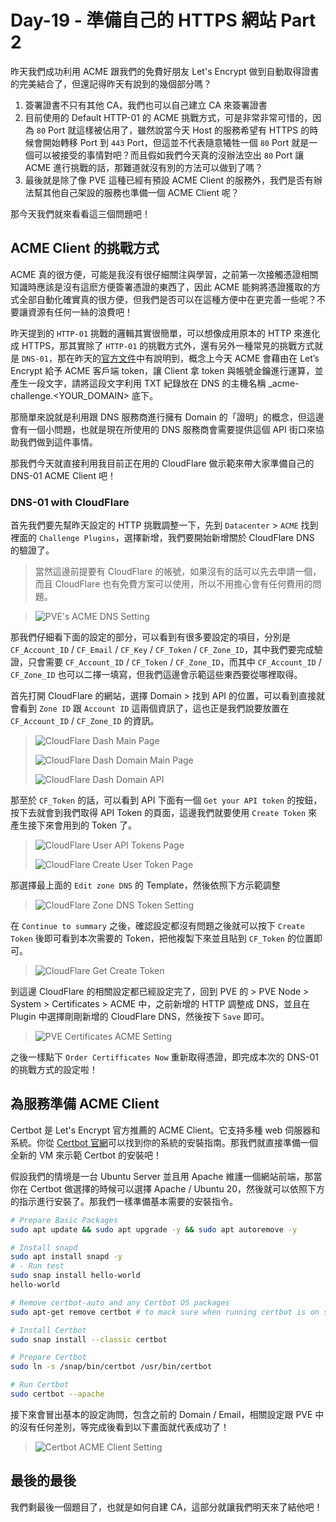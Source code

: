 # Day-19 - 準備自己的 HTTPS 網站 Part 2

昨天我們成功利用 ACME 跟我們的免費好朋友 Let's Encrypt 做到自動取得證書的完美結合了，但還記得昨天有說到的幾個部分嗎？

1. 簽署證書不只有其他 CA，我們也可以自己建立 CA 來簽署證書
2. 目前使用的 Default HTTP-01 的 ACME 挑戰方式，可是非常非常可惜的，因為 `80` Port 就這樣被佔用了，雖然說當今天 Host 的服務希望有 HTTPS 的時候會開始轉移 Port 到 `443` Port，但這並不代表隨意犧牲一個 `80` Port 就是一個可以被接受的事情對吧？而且假如我們今天真的沒辦法空出 `80` Port 讓 ACME 進行挑戰的話，那難道就沒有別的方法可以做到了嗎？
3. 最後就是除了像 PVE 這種已經有預設 ACME Client 的服務外，我們是否有辦法幫其他自己架設的服務也準備一個 ACME Client 呢？

那今天我們就來看看這三個問題吧！

## ACME Client 的挑戰方式

ACME 真的很方便，可能是我沒有很仔細關注與學習，之前第一次接觸憑證相關知識時應該是沒有這麽方便簽署憑證的東西了，因此 ACME 能夠將憑證獲取的方式全部自動化確實真的很方便，但我們是否可以在這種方便中在更完善一些呢？不要讓資源有任何一絲的浪費吧！

昨天提到的 `HTTP-01` 挑戰的邏輯其實很簡單，可以想像成用原本的 HTTP 來進化成 HTTPS，那其實除了 `HTTP-01` 的挑戰方式外，還有另外一種常見的挑戰方式就是 `DNS-01`，那在昨天的[官方文件](https://letsencrypt.org/zh-tw/docs/challenge-types/)中有說明到，概念上今天 ACME 會藉由在 Let’s Encrypt 給予 ACME 客戶端 token，讓 Client 拿 token 與帳號金鑰進行運算，並產生一段文字，請將這段文字利用 TXT 紀錄放在 DNS 的主機名稱 \_acme-challenge.<YOUR_DOMAIN> 底下。

那簡單來說就是利用跟 DNS 服務商進行擁有 Domain 的「證明」的概念，但這邊會有一個小問題，也就是現在所使用的 DNS 服務商會需要提供這個 API 街口來協助我們做到這件事情。

那我們今天就直接利用我目前正在用的 CloudFlare 做示範來帶大家準備自己的 DNS-01 ACME Client 吧！

### DNS-01 with CloudFlare

首先我們要先幫昨天設定的 HTTP 挑戰調整一下，先到 `Datacenter` > `ACME` 找到裡面的 `Challenge Plugins`，選擇新增，我們要開始新增關於 CloudFlare DNS 的驗證了。

> 當然這邊前提要有 CloudFlare 的帳號，如果沒有的話可以先去申請一個，而且 CloudFlare 也有免費方案可以使用，所以不用擔心會有任何費用的問題。

> ![PVE's ACME DNS Setting](https://raw.githubusercontent.com/fdff87554/iThome-Ironman/main/2023/%E8%AA%92%EF%BC%8C%E6%83%B3%E4%B8%8D%E5%88%B0%E6%9C%89%E4%B8%80%E5%A4%A9%E6%90%9E%E6%87%82%E7%B6%B2%E8%B7%AF%E6%98%AF%E5%9B%A0%E7%82%BA%E5%AE%BF%E8%88%8D%E5%AD%B8%E9%95%B7%E9%80%BC%E6%88%91%E7%9A%84QQ%EF%BC%8130%E5%A4%A9%E7%9A%84%E5%AE%BF%E8%88%8D%E7%B6%B2%E8%B7%AF%E6%9E%B6%E8%A8%AD/Images/PVE's-ACME-DNS-Setting.png)

那我們仔細看下面的設定的部分，可以看到有很多要設定的項目，分別是 `CF_Account_ID` / `CF_Email` / `CF_Key` / `CF_Token` / `CF_Zone_ID`，其中我們要完成驗證，只會需要 `CF_Account_ID` / `CF_Token` / `CF_Zone_ID`，而其中 `CF_Account_ID` / `CF_Zone_ID` 也可以二擇一填寫，但我們這邊會示範這些東西要從哪裡取得。

首先打開 CloudFlare 的網站，選擇 Domain > 找到 API 的位置，可以看到直接就會看到 `Zone ID` 跟 `Account ID` 這兩個資訊了，這也正是我們說要放置在 `CF_Account_ID` / `CF_Zone_ID` 的資訊。

> ![CloudFlare Dash Main Page](https://raw.githubusercontent.com/fdff87554/iThome-Ironman/main/2023/%E8%AA%92%EF%BC%8C%E6%83%B3%E4%B8%8D%E5%88%B0%E6%9C%89%E4%B8%80%E5%A4%A9%E6%90%9E%E6%87%82%E7%B6%B2%E8%B7%AF%E6%98%AF%E5%9B%A0%E7%82%BA%E5%AE%BF%E8%88%8D%E5%AD%B8%E9%95%B7%E9%80%BC%E6%88%91%E7%9A%84QQ%EF%BC%8130%E5%A4%A9%E7%9A%84%E5%AE%BF%E8%88%8D%E7%B6%B2%E8%B7%AF%E6%9E%B6%E8%A8%AD/Images/CloudFlare-Dash-Main-Page.png)
>
> ![CloudFlare Dash Domain Main Page](https://raw.githubusercontent.com/fdff87554/iThome-Ironman/main/2023/%E8%AA%92%EF%BC%8C%E6%83%B3%E4%B8%8D%E5%88%B0%E6%9C%89%E4%B8%80%E5%A4%A9%E6%90%9E%E6%87%82%E7%B6%B2%E8%B7%AF%E6%98%AF%E5%9B%A0%E7%82%BA%E5%AE%BF%E8%88%8D%E5%AD%B8%E9%95%B7%E9%80%BC%E6%88%91%E7%9A%84QQ%EF%BC%8130%E5%A4%A9%E7%9A%84%E5%AE%BF%E8%88%8D%E7%B6%B2%E8%B7%AF%E6%9E%B6%E8%A8%AD/Images/CloudFlare-Dash-Domain-Main-Page.png)
>
> ![CloudFlare Dash Domain API](https://raw.githubusercontent.com/fdff87554/iThome-Ironman/main/2023/%E8%AA%92%EF%BC%8C%E6%83%B3%E4%B8%8D%E5%88%B0%E6%9C%89%E4%B8%80%E5%A4%A9%E6%90%9E%E6%87%82%E7%B6%B2%E8%B7%AF%E6%98%AF%E5%9B%A0%E7%82%BA%E5%AE%BF%E8%88%8D%E5%AD%B8%E9%95%B7%E9%80%BC%E6%88%91%E7%9A%84QQ%EF%BC%8130%E5%A4%A9%E7%9A%84%E5%AE%BF%E8%88%8D%E7%B6%B2%E8%B7%AF%E6%9E%B6%E8%A8%AD/Images/CloudFlare-Dash-Domain-API.png)

那至於 `CF_Token` 的話，可以看到 API 下面有一個 `Get your API token` 的按鈕，按下去就會到我們取得 API Token 的頁面，這邊我們就要使用 `Create Token` 來產生接下來會用到的 Token 了。

> ![CloudFlare User API Tokens Page](https://raw.githubusercontent.com/fdff87554/iThome-Ironman/main/2023/%E8%AA%92%EF%BC%8C%E6%83%B3%E4%B8%8D%E5%88%B0%E6%9C%89%E4%B8%80%E5%A4%A9%E6%90%9E%E6%87%82%E7%B6%B2%E8%B7%AF%E6%98%AF%E5%9B%A0%E7%82%BA%E5%AE%BF%E8%88%8D%E5%AD%B8%E9%95%B7%E9%80%BC%E6%88%91%E7%9A%84QQ%EF%BC%8130%E5%A4%A9%E7%9A%84%E5%AE%BF%E8%88%8D%E7%B6%B2%E8%B7%AF%E6%9E%B6%E8%A8%AD/Images/CloudFlare-User-API-Tokens-Page.png)
>
> ![CloudFlare Create User Token Page](https://raw.githubusercontent.com/fdff87554/iThome-Ironman/main/2023/%E8%AA%92%EF%BC%8C%E6%83%B3%E4%B8%8D%E5%88%B0%E6%9C%89%E4%B8%80%E5%A4%A9%E6%90%9E%E6%87%82%E7%B6%B2%E8%B7%AF%E6%98%AF%E5%9B%A0%E7%82%BA%E5%AE%BF%E8%88%8D%E5%AD%B8%E9%95%B7%E9%80%BC%E6%88%91%E7%9A%84QQ%EF%BC%8130%E5%A4%A9%E7%9A%84%E5%AE%BF%E8%88%8D%E7%B6%B2%E8%B7%AF%E6%9E%B6%E8%A8%AD/Images/CloudFlare-Create-User-Token-Page.png)

那選擇最上面的 `Edit zone DNS` 的 Template，然後依照下方示範調整

> ![CloudFlare Zone DNS Token Setting](https://raw.githubusercontent.com/fdff87554/iThome-Ironman/main/2023/%E8%AA%92%EF%BC%8C%E6%83%B3%E4%B8%8D%E5%88%B0%E6%9C%89%E4%B8%80%E5%A4%A9%E6%90%9E%E6%87%82%E7%B6%B2%E8%B7%AF%E6%98%AF%E5%9B%A0%E7%82%BA%E5%AE%BF%E8%88%8D%E5%AD%B8%E9%95%B7%E9%80%BC%E6%88%91%E7%9A%84QQ%EF%BC%8130%E5%A4%A9%E7%9A%84%E5%AE%BF%E8%88%8D%E7%B6%B2%E8%B7%AF%E6%9E%B6%E8%A8%AD/Images/CloudFlare-Zone-DNS-Token-Setting.png)

在 `Continue to summary` 之後，確認設定都沒有問題之後就可以按下 `Create Token` 後即可看到本次需要的 Token，把他複製下來並且貼到 `CF_Token` 的位置即可。

> ![CloudFlare Get Create Token](CloudFlare-Get-Create-Token.png)

到這邊 CloudFlare 的相關設定都已經設定完了，回到 PVE 的 > PVE Node > System > Certificates > ACME 中，之前新增的 HTTP 調整成 DNS，並且在 Plugin 中選擇剛剛新增的 CloudFlare DNS，然後按下 `Save` 即可。

> ![PVE Certificates ACME Setting](https://raw.githubusercontent.com/fdff87554/iThome-Ironman/main/2023/%E8%AA%92%EF%BC%8C%E6%83%B3%E4%B8%8D%E5%88%B0%E6%9C%89%E4%B8%80%E5%A4%A9%E6%90%9E%E6%87%82%E7%B6%B2%E8%B7%AF%E6%98%AF%E5%9B%A0%E7%82%BA%E5%AE%BF%E8%88%8D%E5%AD%B8%E9%95%B7%E9%80%BC%E6%88%91%E7%9A%84QQ%EF%BC%8130%E5%A4%A9%E7%9A%84%E5%AE%BF%E8%88%8D%E7%B6%B2%E8%B7%AF%E6%9E%B6%E8%A8%AD/Images/PVE-Certificates-ACME-Setting.png)

之後一樣點下 `Order Certifficates Now` 重新取得憑證，即完成本次的 DNS-01 的挑戰方式的設定啦！

## 為服務準備 ACME Client

Certbot 是 Let's Encrypt 官方推薦的 ACME Client。它支持多種 web 伺服器和系統。你從 [Certbot 官網](https://certbot.eff.org/)可以找到你的系統的安裝指南。那我們就直接準備一個全新的 VM 來示範 Certbot 的安裝吧！

假設我們的情境是一台 Ubuntu Server 並且用 Apache 維護一個網站前端，那當你在 Certbot 做選擇的時候可以選擇 Apache / Ubuntu 20，然後就可以依照下方的指示進行安裝了。那我們一樣準備基本需要的安裝指令。

```bash
# Prepare Basic Packages
sudo apt update && sudo apt upgrade -y && sudo apt autoremove -y

# Install snapd
sudo apt install snapd -y
# - Run test
sudo snap install hello-world
hello-world

# Remove certbot-auto and any Certbot OS packages
sudo apt-get remove certbot # to mack sure when running certbot is on snapd

# Install Certbot
sudo snap install --classic certbot

# Prepare Certbot
sudo ln -s /snap/bin/certbot /usr/bin/certbot

# Run Certbot
sudo certbot --apache
```

接下來會冒出基本的設定詢問，包含之前的 Domain / Email，相關設定跟 PVE 中的沒有任何差別，等完成後看到以下畫面就代表成功了！

> ![Certbot ACME Client Setting](https://raw.githubusercontent.com/fdff87554/iThome-Ironman/main/2023/%E8%AA%92%EF%BC%8C%E6%83%B3%E4%B8%8D%E5%88%B0%E6%9C%89%E4%B8%80%E5%A4%A9%E6%90%9E%E6%87%82%E7%B6%B2%E8%B7%AF%E6%98%AF%E5%9B%A0%E7%82%BA%E5%AE%BF%E8%88%8D%E5%AD%B8%E9%95%B7%E9%80%BC%E6%88%91%E7%9A%84QQ%EF%BC%8130%E5%A4%A9%E7%9A%84%E5%AE%BF%E8%88%8D%E7%B6%B2%E8%B7%AF%E6%9E%B6%E8%A8%AD/Images/Certbot-ACME-Client-Setting.png)

## 最後的最後

我們剩最後一個題目了，也就是如何自建 CA，這部分就讓我們明天來了結他吧！
